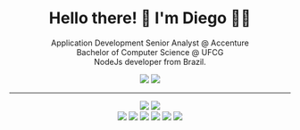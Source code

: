 
<h1 align='center' display="inline-block">
 Hello there! 👋 I'm Diego 👨‍💻
</h1>

<p align='center' display="inline-block">
  Application Development Senior Analyst @ Accenture <br>
  Bachelor of Computer Science @ UFCG <br>
  NodeJs developer from Brazil.
  
</p>

<div align='center' display="inline-block">

  <a href="https://www.linkedin.com/in/diego-amancio-pereira/" target="_blank"
    ><img
      src="https://img.shields.io/badge/-LinkedIn-%230077B5?style=for-the-badge&logo=linkedin&logoColor=white"
      target="_blank"
  /></a>
  <a href="mailto:diego.amancio1998@gmail.com?subject=oportunity"
    ><img
      src="https://img.shields.io/badge/Gmail-D14836?style=for-the-badge&logo=gmail&logoColor=white"
  /></a>
</div>
<hr>
<div align="center" display="inline-block">
    <a>
      <img src="https://github-readme-stats.anuraghazra1.vercel.app/api/?username=DiegoAmancio&show_icons=true&theme=dracula&title_color=bd93f9&icon_color=bd93f9&text_color=f8f8f2&count_private=true&line_height=24" />
   </a>
   <a>
    <img src="https://github-readme-stats.anuraghazra1.vercel.app/api/top-langs/?username=DiegoAmancio&show_icons=true&theme=dracula&title_color=bd93f9&icon_color=bd93f9&text_color=f8f8f2&layout=compact&card_width=267&langs_count=8" />
   </a>
</div>
<div align="center" display="inline-block">
   <img src="https://img.shields.io/badge/typescript-%23007ACC.svg?style=flat-square&logo=typescript&logoColor=white" />
   <img src="https://img.shields.io/badge/nestjs-%23E0234E.svg?style=flat-square&logo=nestjs&logoColor=white" />
  <img src="https://img.shields.io/badge/-Node.js-339933?style=flat-square&logo=node.js&logoColor=white" />
  <img src="https://img.shields.io/badge/Express.js-404D59?style=flat-square&logo=node.js&logoColor=white" />
  <img src="https://img.shields.io/badge/MySQL-00000F?style=flat-square&logo=node.js&logoColor=white" />
  <img src="https://img.shields.io/badge/MongoDB-4EA94B?style=flat-square&logo=node.js&logoColor=white" />
</div>
 




  
